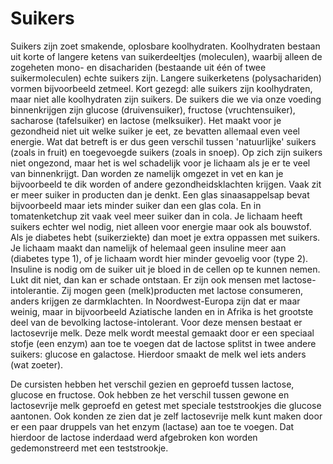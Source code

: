 # Suikers
Suikers zijn zoet smakende, oplosbare koolhydraten. Koolhydraten bestaan uit korte of langere ketens van suikerdeeltjes (moleculen), waarbij alleen de zogeheten mono- en disachariden (bestaande uit één of twee suikermoleculen) echte suikers zijn. Langere suikerketens (polysachariden) vormen bijvoorbeeld zetmeel. Kort gezegd: alle suikers zijn koolhydraten, maar niet alle koolhydraten zijn suikers. De suikers die we via onze voeding binnenkrijgen zijn glucose (druivensuiker), fructose (vruchtensuiker), sacharose (tafelsuiker) en lactose (melksuiker). Het maakt voor je gezondheid niet uit welke suiker je eet, ze bevatten allemaal even veel energie. Wat dat betreft is er dus geen verschil tussen 'natuurlijke' suikers (zoals in fruit) en toegevoegde suikers (zoals in snoep). Op zich zijn suikers niet ongezond, maar het is wel schadelijk voor je lichaam als je er te veel van binnenkrijgt. Dan worden ze namelijk omgezet in vet en kan je bijvoorbeeld te dik worden of andere gezondheidsklachten krijgen. Vaak zit er meer suiker in producten dan je denkt. Een glas sinaasappelsap bevat bijvoorbeeld maar iets minder suiker dan een glas cola. En in tomatenketchup zit vaak veel meer suiker dan in cola. Je lichaam heeft suikers echter wel nodig, niet alleen voor energie maar ook als bouwstof. Als je diabetes hebt (suikerziekte) dan moet je extra oppassen met suikers. Je lichaam maakt dan namelijk of helemaal geen insuline meer aan (diabetes type 1), of je lichaam wordt hier minder gevoelig voor (type 2). Insuline is nodig om de suiker uit je bloed in de cellen op te kunnen nemen. Lukt dit niet, dan kan er schade ontstaan. Er zijn ook mensen met lactose-intolerantie. Zij mogen geen (melk)producten met lactose consumeren, anders krijgen ze darmklachten. In Noordwest-Europa zijn dat er maar weinig, maar in bijvoorbeeld Aziatische landen en in Afrika is het grootste deel van de bevolking lactose-intolerant. Voor deze mensen bestaat er lactosevrije melk. Deze melk wordt meestal gemaakt door er een speciaal stofje (een enzym) aan toe te voegen dat de lactose splitst in twee andere suikers: glucose en galactose. Hierdoor smaakt de melk wel iets anders (wat zoeter).

De cursisten hebben het verschil gezien en geproefd tussen lactose, glucose en fructose. Ook hebben ze het verschil tussen gewone en lactosevrije melk geproefd en getest met speciale teststrookjes die glucose aantonen. Ook konden ze zien dat je zelf lactosevrije melk kunt maken door er een paar druppels van het enzym (lactase) aan toe te voegen. Dat hierdoor de lactose inderdaad werd afgebroken kon worden gedemonstreerd met een teststrookje.
